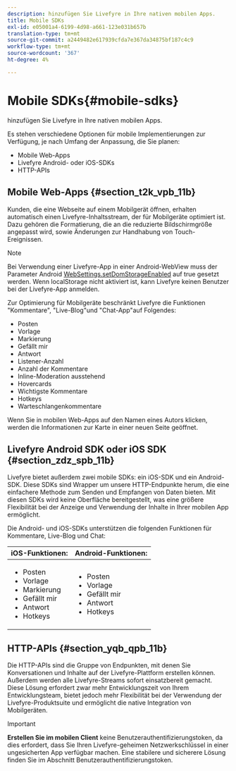 ```yaml
---
description: hinzufügen Sie Livefyre in Ihre nativen mobilen Apps.
title: Mobile SDKs
exl-id: e05001a4-6199-4d98-a661-123e031b657b
translation-type: tm+mt
source-git-commit: a2449482e617939cfda7e367da34875bf187c4c9
workflow-type: tm+mt
source-wordcount: '367'
ht-degree: 4%

---
```


# Mobile SDKs{#mobile-sdks}

hinzufügen Sie Livefyre in Ihre nativen mobilen Apps.

Es stehen verschiedene Optionen für mobile Implementierungen zur Verfügung, je nach Umfang der Anpassung, die Sie planen:

* Mobile Web-Apps
* Livefyre Android- oder iOS-SDKs
* HTTP-APIs

## Mobile Web-Apps {#section_t2k_vpb_11b}

Kunden, die eine Webseite auf einem Mobilgerät öffnen, erhalten automatisch einen Livefyre-Inhaltsstream, der für Mobilgeräte optimiert ist. Dazu gehören die Formatierung, die an die reduzierte Bildschirmgröße angepasst wird, sowie Änderungen zur Handhabung von Touch-Ereignissen.

>[!NOTE]
>
>Bei Verwendung einer Livefyre-App in einer Android-WebView muss der Parameter Android [WebSettings.setDomStorageEnabled](https://developer.android.com/reference/android/webkit/WebSettings.html) auf true gesetzt werden. Wenn localStorage nicht aktiviert ist, kann Livefyre keinen Benutzer bei der Livefyre-App anmelden.

Zur Optimierung für Mobilgeräte beschränkt Livefyre die Funktionen &quot;Kommentare&quot;, &quot;Live-Blog&quot;und &quot;Chat-App&quot;auf Folgendes:

* Posten
* Vorlage     
* Markierung
* Gefällt mir
* Antwort
* Listener-Anzahl
* Anzahl der Kommentare
* Inline-Moderation ausstehend
* Hovercards
* Wichtigste Kommentare
* Hotkeys
* Warteschlangenkommentare

Wenn Sie in mobilen Web-Apps auf den Namen eines Autors klicken, werden die Informationen zur Karte in einer neuen Seite geöffnet.

## Livefyre Android SDK oder iOS SDK {#section_zdz_spb_11b}

Livefyre bietet außerdem zwei mobile SDKs: ein iOS-SDK und ein Android-SDK. Diese SDKs sind Wrapper um unsere HTTP-Endpunkte herum, die eine einfachere Methode zum Senden und Empfangen von Daten bieten. Mit diesen SDKs wird keine Oberfläche bereitgestellt, was eine größere Flexibilität bei der Anzeige und Verwendung der Inhalte in Ihrer mobilen App ermöglicht.

Die Android- und iOS-SDKs unterstützen die folgenden Funktionen für Kommentare, Live-Blog und Chat:

| iOS-Funktionen: | Android-Funktionen: |
|--- |--- |
| <ul><li> Posten </li><li>Vorlage      </li><li>Markierung </li><li>Gefällt mir </li><li>Antwort </li><li>Hotkeys</li></ul> | <ul><li>Posten </li><li>Vorlage      </li><li>Gefällt mir </li><li>Antwort </li><li>Hotkeys</li></ul> |

## HTTP-APIs {#section_yqb_qpb_11b}

Die HTTP-APIs sind die Gruppe von Endpunkten, mit denen Sie Konversationen und Inhalte auf der Livefyre-Plattform erstellen können. Außerdem werden alle Livefyre-Streams sofort einsatzbereit gemacht. Diese Lösung erfordert zwar mehr Entwicklungszeit von Ihrem Entwicklungsteam, bietet jedoch mehr Flexibilität bei der Verwendung der Livefyre-Produktsuite und ermöglicht die native Integration von Mobilgeräten.

>[!IMPORTANT]
>
>**Erstellen Sie im mobilen Client** keine Benutzerauthentifizierungstoken, da dies erfordert, dass Sie Ihren Livefyre-geheimen Netzwerkschlüssel in einer ungesicherten App verfügbar machen. Eine stabilere und sicherere Lösung finden Sie im Abschnitt Benutzerauthentifizierungstoken.
